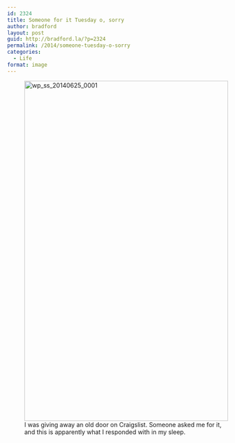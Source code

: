 ```yaml
---
id: 2324
title: Someone for it Tuesday o, sorry
author: bradford
layout: post
guid: http://bradford.la/?p=2324
permalink: /2014/someone-tuesday-o-sorry
categories:
  - Life
format: image
---
```

<figure id="attachment_2325" style="width: 474px;" class="wp-caption aligncenter"><img class="wp-image-2325 size-large" src="http://bradford.la/wp-content/uploads/2014/09/wp_ss_20140625_0001-614x1024.jpg" alt="wp_ss_20140625_0001" width="474" height="790" /><figcaption class="wp-caption-text">I was giving away an old door on Craigslist. Someone asked me for it, and this is apparently what I responded with in my sleep.</figcaption></figure>